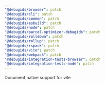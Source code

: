 ```yaml
---
"@debugids/browser": patch
"@debugids/cli": patch
"@debugids/common": patch
"@debugids/esbuild": patch
"@debugids/node": patch
"@debugids/parcel-optimizer-debugids": patch
"@debugids/rolldown": patch
"@debugids/rollup": patch
"@debugids/rspack": patch
"@debugids/vite": patch
"@debugids/webpack": patch
"@debugids/integration-tests-browser": patch
"@debugids/integration-tests-node": patch
---
```


Document native support for vite
